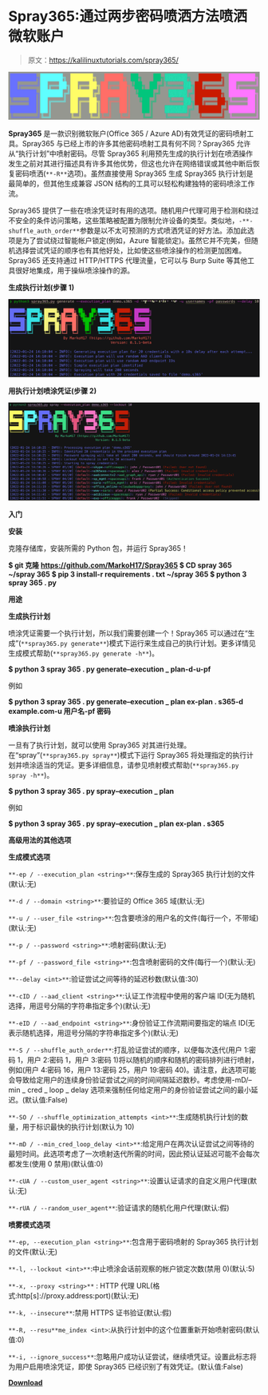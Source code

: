 # Spray365:通过两步密码喷洒方法喷洒微软账户

> 原文：<https://kalilinuxtutorials.com/spray365/>

[![](img/25713133ae75f150722cc37b0c262374.png)](https://blogger.googleusercontent.com/img/a/AVvXsEgNYXp-RtBuxpH6P2PuTgqcjTJq04H1W3BqJSo76Ls-RVN7xp85GPLR5Nye1dCXV3PELPQqFTHqqUcJ9naMKrYgJBYIya6nSlS457mMRTzN8dMzsjMXvKB_Lg8AEVkQrBtk30rV_bBWA7Z9zJqHmn_z78fqF909nDUFX30D1l_fBSIYxSb89YbNiBjh=s1976)

**Spray365** 是一款识别微软账户(Office 365 / Azure AD)有效凭证的密码喷射工具。Spray365 与已经上市的许多其他密码喷射工具有何不同？Spray365 允许从“执行计划”中喷射密码。尽管 Spray365 利用预先生成的执行计划在喷洒操作发生之前对其进行描述具有许多其他优势，但这也允许在网络错误或其他中断后恢复密码喷洒(`**-R**`选项)。虽然直接使用 Spray365 生成 Spray365 执行计划是最简单的，但其他生成兼容 JSON 结构的工具可以轻松构建独特的密码喷涂工作流。

Spray365 提供了一些在喷涂凭证时有用的选项。随机用户代理可用于检测和绕过不安全的条件访问策略，这些策略被配置为限制允许设备的类型。类似地，`-**-shuffle_auth_order**`参数是以不太可预测的方式喷洒凭证的好方法。添加此选项是为了尝试绕过智能帐户锁定(例如，Azure 智能锁定)。虽然它并不完美，但随机选择尝试凭证的顺序也有其他好处，比如使这些喷涂操作的检测更加困难。Spray365 还支持通过 HTTP/HTTPS 代理流量，它可以与 Burp Suite 等其他工具很好地集成，用于操纵喷涂操作的源。

**生成执行计划(步骤 1)**

![](img/1f1da7645b65ea1f395261be159e8dbc.png)

**用执行计划喷涂凭证(步骤 2)**

![](img/4f00f7c6a1767ce92c60e4eb376118d9.png)

**入门**

**安装**

克隆存储库，安装所需的 Python 包，并运行 Spray365！

**$ git 克隆 https://github.com/MarkoH17/Spray365
$ CD spray 365
~/spray 365 $ pip 3 install-r requirements . txt
~/spray 365 $ python 3 spray 365 . py**

**用途**

**生成执行计划**

喷涂凭证需要一个执行计划，所以我们需要创建一个！Spray365 可以通过在“生成”(`**spray365.py generate**`)模式下运行来生成自己的执行计划。更多详情见生成模式帮助(`**spray365.py generate -h**`)。

**$ python 3 spray 365 . py generate–execution _ plan-d-u-pf**

例如

**$ python 3 spray 365 . py generate–execution _ plan ex-plan . s365-d example.com-u 用户名-pf 密码**

**喷涂执行计划**

一旦有了执行计划，就可以使用 Spray365 对其进行处理。在“spray”(`**spray365.py spray**`)模式下运行 Spray365 将处理指定的执行计划并喷涂适当的凭证。更多详细信息，请参见喷射模式帮助(`**spray365.py spray -h**`)。

**$ python 3 spray 365 . py spray–execution _ plan**

例如

**$ python 3 spray 365 . py spray–execution _ plan ex-plan . s365**

**高级用法的其他选项**

**生成模式选项**

`**-ep / --execution_plan <string>**`:保存生成的 Spray365 执行计划的文件(默认:无)

`**-d / --domain <string>**`:要验证的 Office 365 域(默认:无)

`**-u / --user_file <string>**`:包含要喷涂的用户名的文件(每行一个，不带域)(默认:无)

`**-p / --password <string>**`:喷射密码(默认:无)

`**-pf / --password_file <string>**`:包含喷射密码的文件(每行一个)(默认:无)

`**--delay <int>**`:验证尝试之间等待的延迟秒数(默认值:30)

`**-cID / --aad_client <string>**`:认证工作流程中使用的客户端 ID(无为随机选择，用逗号分隔的字符串指定多个)(默认:无)

`**-eID / --aad_endpoint <string>**`:身份验证工作流期间要指定的端点 ID(无表示随机选择，用逗号分隔的字符串指定多个)(默认:无)

`**-S / --shuffle_auth_order**`:打乱验证尝试的顺序，以便每次迭代(用户 1:密码 1，用户 2:密码 1，用户 3:密码 1)将以随机的顺序和随机的密码排列进行喷射，例如(用户 4:密码 16，用户 13:密码 25，用户 19:密码 40)。请注意，此选项可能会导致给定用户的连续身份验证尝试之间的时间间隔延迟数秒。考虑使用-mD/–min _ cred _ loop _ delay 选项来强制任何给定用户的身份验证尝试之间的最小延迟。(默认值:False)

`**-SO / --shuffle_optimization_attempts <int>**`:生成随机执行计划的数量，用于标识最快的执行计划(默认为 10)

`**-mD / --min_cred_loop_delay <int>**`:给定用户在两次认证尝试之间等待的最短时间。此选项考虑了一次喷射迭代所需的时间，因此预认证延迟可能不会每次都发生(使用 0 禁用)(默认值:0)

`**-cUA / --custom_user_agent <string>**`:设置认证请求的自定义用户代理(默认:无)

`**-rUA / --random_user_agent**`:验证请求的随机化用户代理(默认:假)

**喷雾模式选项**

`**-ep, --execution_plan <string>**`:包含用于密码喷射的 Spray365 执行计划的文件(默认:无)

`**-l, --lockout <int>**`:中止喷涂会话前观察的帐户锁定次数(禁用 0)(默认:5)

`**-x, --proxy <string>**` : HTTP 代理 URL(格式:http[s]://proxy.address:port)(默认:无)

`**-k, --insecure**`:禁用 HTTPS 证书验证(默认:假)

`**-R, --resu**me_index <int>`:从执行计划中的这个位置重新开始喷射密码(默认值:0)

`**-i, --ignore_success**`:忽略用户成功认证尝试，继续喷凭证。设置此标志将为用户启用喷涂凭证，即使 Spray365 已经识别了有效凭证。(默认值:False)

[**Download**](https://github.com/MarkoH17/Spray365)